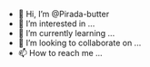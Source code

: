 - 👋 Hi, I’m @Pirada-butter
- 👀 I’m interested in ...
- 🌱 I’m currently learning ...
- 💞️ I’m looking to collaborate on ...
- 📫 How to reach me ...

<!---
Pirada-butter/Pirada-butter is a ✨ special ✨ repository because its `README.md` (this file) appears on your GitHub profile.
You can click the Preview link to take a look at your changes.
--->
